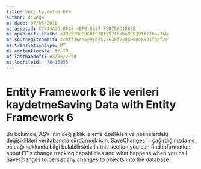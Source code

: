 ```yaml
---
title: Veri kaydetme-EF6
author: divega
ms.date: 07/05/2018
ms.assetid: C7744A30-8655-4EF8-8657-F5B796D1EB7E
ms.openlocfilehash: e39e5f9e8960f910f597f6aba89939ff77bad768
ms.sourcegitcommit: cc0ff36e46e9ed3527638f7208000e8521faef2e
ms.translationtype: MT
ms.contentlocale: tr-TR
ms.lasthandoff: 03/06/2020
ms.locfileid: "78416955"
---
```

# <a name="saving-data-with-entity-framework-6"></a><span data-ttu-id="82da0-102">Entity Framework 6 ile verileri kaydetme</span><span class="sxs-lookup"><span data-stu-id="82da0-102">Saving Data with Entity Framework 6</span></span>

<span data-ttu-id="82da0-103">Bu bölümde, AŞV 'nin değişiklik izleme özellikleri ve nesnelerdeki değişiklikleri veritabanına sürdürmek için, SaveChanges ' i çağırdığınızda ne olacağı hakkında bilgi bulabilirsiniz.</span><span class="sxs-lookup"><span data-stu-id="82da0-103">In this section you can find information about EF's change tracking capabilities and what happens when you call SaveChanges to persist any changes to objects into the database.</span></span>
